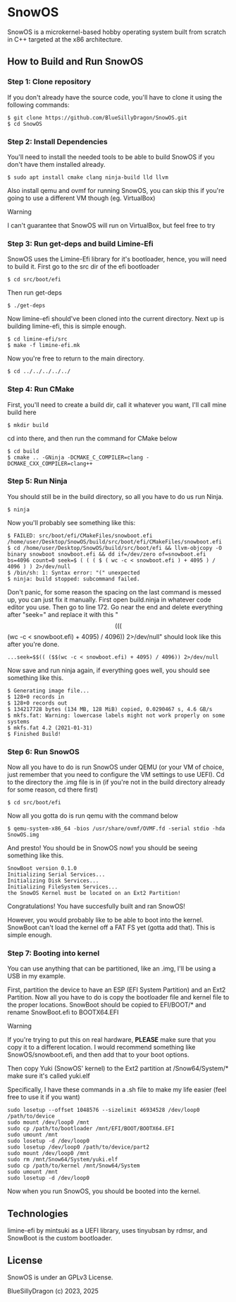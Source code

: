 # SnowOS

SnowOS is a microkernel-based hobby operating system built from scratch in C++ targeted at the x86 architecture.

## How to Build and Run SnowOS

### Step 1: Clone repository

If you don't already have the source code, you'll have to clone it using the following commands:
```
$ git clone https://github.com/BlueSillyDragon/SnowOS.git
$ cd SnowOS
```

### Step 2: Install Dependencies

You'll need to install the needed tools to be able to build SnowOS if you don't have them installed already.
```
$ sudo apt install cmake clang ninja-build lld llvm
```
Also install qemu and ovmf for running SnowOS, you can skip this if you're going to use a different VM though (eg. VirtualBox)
> [!WARNING]
> I can't guarantee that SnowOS will run on VirtualBox, but feel free to try

### Step 3: Run get-deps and build Limine-Efi

SnowOS uses the Limine-Efi library for it's bootloader, hence, you will need to build it.
First go to the src dir of the efi bootloader
```
$ cd src/boot/efi
```
Then run get-deps
```
$ ./get-deps
```
Now limine-efi should've been cloned into the current directory.
Next up is building limine-efi, this is simple enough.
```
$ cd limine-efi/src
$ make -f limine-efi.mk
```
Now you're free to return to the main directory.
```
$ cd ../../../../../
```

### Step 4: Run CMake

First, you'll need to create a build dir, call it whatever you want, I'll call mine build here
```
$ mkdir build
```
cd into there, and then run the command for CMake below
```
$ cd build
$ cmake .. -GNinja -DCMAKE_C_COMPILER=clang -DCMAKE_CXX_COMPILER=clang++
```

### Step 5: Run Ninja

You should still be in the build directory, so all you have to do us run Ninja.
```
$ ninja
```
Now you'll probably see something like this:
```
$ FAILED: src/boot/efi/CMakeFiles/snowboot.efi /home/user/Desktop/SnowOS/build/src/boot/efi/CMakeFiles/snowboot.efi 
$ cd /home/user/Desktop/SnowOS/build/src/boot/efi && llvm-objcopy -O binary snowboot snowboot.efi && dd if=/dev/zero of=snowboot.efi bs=4096 count=0 seek=$ ( ( ( $ ( wc -c < snowboot.efi ) + 4095 ) / 4096 ) ) 2>/dev/null
$ /bin/sh: 1: Syntax error: "(" unexpected
$ ninja: build stopped: subcommand failed.
```
Don't panic, for some reason the spacing on the last command is messed up, you can just fix it manually.
First open build.ninja in whatever code editor you use. Then go to line 172.
Go near the end and delete everything after "seek=" and replace it with this "$$(( ($$(wc -c < snowboot.efi) + 4095) / 4096)) 2>/dev/null" should look like this after you're done.
```
...seek=$$(( ($$(wc -c < snowboot.efi) + 4095) / 4096)) 2>/dev/null
```

Now save and run ninja again, if everything goes well, you should see something like this.
```
$ Generating image file...
$ 128+0 records in
$ 128+0 records out
$ 134217728 bytes (134 MB, 128 MiB) copied, 0.0290467 s, 4.6 GB/s
$ mkfs.fat: Warning: lowercase labels might not work properly on some systems
$ mkfs.fat 4.2 (2021-01-31)
$ Finished Build!
```

### Step 6: Run SnowOS

Now all you have to do is run SnowOS under QEMU (or your VM of choice, just remember that you need to configure the VM settings to use UEFI).
Cd to the directory the .img file is in (if you're not in the build directory already for some reason, cd there first)
```
$ cd src/boot/efi
```
Now all you gotta do is run qemu with the command below
```
$ qemu-system-x86_64 -bios /usr/share/ovmf/OVMF.fd -serial stdio -hda SnowOS.img
```
And presto! You should be in SnowOS now! you should be seeing something like this.
```
SnowBoot version 0.1.0
Initializing Serial Services...
Initializing Disk Services...
Initializing FileSystem Services...
the SnowOS Kernel must be located on an Ext2 Partition!
```
Congratulations! You have succesfully built and ran SnowOS!

However, you would probably like to be able to boot into the kernel. SnowBoot can't load the kernel off a FAT FS yet (gotta add that). This is simple enough.

### Step 7: Booting into kernel

You can use anything that can be partitioned, like an .img, I'll be using a USB in my example.

First, partition the device to have an ESP (EFI System Partition) and an Ext2 Partition. Now all you have to do is copy the bootloader file and kernel file
to the proper locations. SnowBoot should be copied to EFI/BOOT/* and rename SnowBoot.efi to BOOTX64.EFI
> [!WARNING]
> If you're trying to put this on real hardware, **PLEASE** make sure that you copy it to a different location.
> I would recommend something like SnowOS/snowboot.efi, and then add that to your boot options.

Then copy Yuki (SnowOS' kernel) to the Ext2 partition at /Snow64/System/* make sure it's called yuki.elf

Specifically, I have these commands in a .sh file to make my life easier (feel free to use it if you want)
```
sudo losetup --offset 1048576 --sizelimit 46934528 /dev/loop0 /path/to/device
sudo mount /dev/loop0 /mnt
sudo cp /path/to/bootloader /mnt/EFI/BOOT/BOOTX64.EFI
sudo umount /mnt
sudo losetup -d /dev/loop0
sudo losetup /dev/loop0 /path/to/device/part2
sudo mount /dev/loop0 /mnt
sudo rm /mnt/Snow64/System/yuki.elf
sudo cp /path/to/kernel /mnt/Snow64/System
sudo umount /mnt
sudo losetup -d /dev/loop0
```
Now when you run SnowOS, you should be booted into the kernel.

## Technologies
limine-efi by mintsuki as a UEFI library, uses tinyubsan by rdmsr, and SnowBoot is the custom bootloader.

## License
SnowOS is under an GPLv3 License.

BlueSillyDragon (c) 2023, 2025
